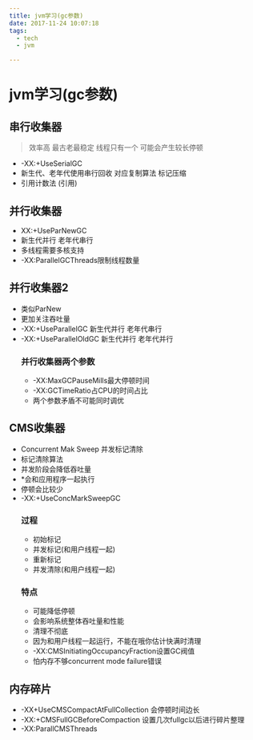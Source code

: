 ```yaml
---
title: jvm学习(gc参数)
date: 2017-11-24 10:07:18
tags:
  - tech
  - jvm

---
```


# jvm学习(gc参数)

## 串行收集器
> 效率高 最古老最稳定 线程只有一个 可能会产生较长停顿
- -XX:+UseSerialGC
- 新生代、老年代使用串行回收 对应复制算法  标记压缩
- 引用计数法 (引用)
## 并行收集器
- XX:+UseParNewGC
- 新生代并行 老年代串行
- 多线程需要多核支持
- -XX:ParallelGCThreads限制线程数量
## 并行收集器2
- 类似ParNew
- 更加关注吞吐量
- -XX:+UseParallelGC 新生代并行 老年代串行
- -XX:+UseParallelOldGC 新生代并行 老年代并行
  ### 并行收集器两个参数
  - -XX:MaxGCPauseMills最大停顿时间
  -	-XX:GCTimeRatio占CPU的时间占比
  -	两个参数矛盾不可能同时调优
## CMS收集器
- Concurrent Mak Sweep 并发标记清除
- 标记清除算法
- 并发阶段会降低吞吐量
- *会和应用程序一起执行
- 停顿会比较少
- -XX:+UseConcMarkSweepGC
  ### 过程
  - 初始标记
  - 并发标记(和用户线程一起)
  - 重新标记
  - 并发清除(和用户线程一起)
  ### 特点
  -	可能降低停顿
  -	会影响系统整体吞吐量和性能
  - 清理不彻底
  -	因为和用户线程一起运行，不能在哦你估计快满时清理
  - -XX:CMSInitiatingOccupancyFraction设置GC阀值 
  - 怕内存不够concurrent mode failure错误
## 内存碎片
- -XX+UseCMSCompactAtFullCollection 会停顿时间边长
- -XX:+CMSFullGCBeforeCompaction 设置几次fullgc以后进行碎片整理
- -XX:ParallCMSThreads
 